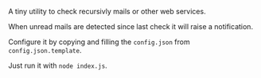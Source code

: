 A tiny utility to check recursivly mails or other web services.

When unread mails are detected since last check it will raise a notification.

Configure it by copying and filling the `config.json` from `config.json.template`.

Just run it with `node index.js`.
